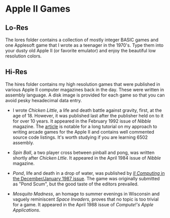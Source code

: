 # Apple II Games
## Lo-Res
The lores folder contains a collection of mostly integer BASIC games and one Applesoft game that I wrote as a teenager in the 1970's. Type them into your dusty old Apple II (or favorite emulator) and enjoy the beautiful low resolution colors.

## Hi-Res
The hires folder contains my high resolution games that were published in various Apple II computer magazines back in the day.  These were written in assembly language.  A disk image is provided for each game so that you can avoid pesky hexadecimal data entry. 

* I wrote _Chicken Little_, a life and death battle against gravity, first, at the age of 18. However, it was published last after the publisher held on to it for over 10 years.  It appeared in the February 1992 issue of _Nibble_ magazine.  The [article](https://github.com/bikibird/AppleIIGames/blob/master/hires/chickenLittle.pdf) is notable for a long tutorial on my approach to writing arcade games for the Apple II and contains well commented source code listings.  It's worth studying if you are learning 6502 assembly. 

* _Spin Ball_, a two player cross between pinball and pong, was written shortly after _Chicken Lttle_.  It appeared in the April 1984 issue of _Nibble_ magazine.

* _Pond_, life and death in a drop of water, was published by [_II Computing_ in the December/January 1987 issue](https://archive.org/details/II_Computing_Vol_2_No_2_Dec_86_Jan_87/mode/2up).  The game was originally submitted as "Pond Scum", but the good taste of the editors prevailed.

* _Mosquito Madness_, an homage to summer evenings in Wisconsin and vaguely reminiscent _Space Invaders_, proves that no topic is too trivial for a game.  It appeared in the April 1988 issue of _Compute!'s Apple Applications_.  
